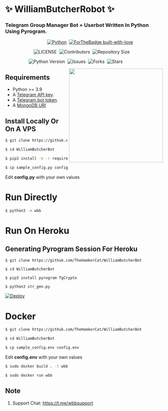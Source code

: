 # ✨ WilliamButcherRobot ✨
### Telegram Group Manager Bot + Userbot Written In Python Using Pyrogram.


&nbsp;&nbsp;&nbsp;&nbsp;&nbsp;&nbsp;&nbsp;&nbsp;&nbsp;&nbsp;&nbsp;&nbsp;&nbsp;&nbsp;&nbsp;&nbsp;&nbsp;&nbsp;&nbsp;&nbsp;&nbsp;&nbsp;&nbsp;&nbsp;&nbsp;&nbsp;&nbsp;&nbsp;&nbsp;&nbsp;&nbsp;&nbsp;&nbsp;&nbsp;[![Python](http://forthebadge.com/images/badges/made-with-python.svg)](https://python.org)&nbsp;
[![ForTheBadge built-with-love](http://ForTheBadge.com/images/badges/built-with-love.svg)](https://GitHub.com/TheHamkerCat/)


&nbsp;&nbsp;&nbsp;&nbsp;&nbsp;&nbsp;&nbsp;&nbsp;&nbsp;&nbsp;&nbsp;&nbsp;&nbsp;&nbsp;&nbsp;&nbsp;&nbsp;&nbsp;&nbsp;&nbsp;&nbsp;&nbsp;&nbsp;![LICENSE](https://img.shields.io/github/license/GhangaleSangram/WilliamButcherRobot?style=for-the-badge&logo=appveyor)&nbsp;
![Contributors](https://img.shields.io/github/contributors/GhangaleSangram/WilliamButcherRobot?style=for-the-badge&logo=appveyor)&nbsp;
![Repository Size](https://telegra.ph/file/678f29b8d2f82a6294e79.jpg?style=for-the-badge&logo=appveyor)


&nbsp;&nbsp;&nbsp;&nbsp;&nbsp;&nbsp;&nbsp;&nbsp;&nbsp;&nbsp;&nbsp;&nbsp;&nbsp;&nbsp;&nbsp;&nbsp;&nbsp;&nbsp;&nbsp;![Python Version](https://img.shields.io/badge/python-3.8-green?style=for-the-badge&logo=appveyor)&nbsp;
![Issues](https://img.shields.io/github/issues/GhangaleSangram/WilliamButcherRobot?style=for-the-badge&logo=appveyor)&nbsp;
![Forks](https://img.shields.io/github/forks/GhangaleSangram/WilliamButcherRobot?style=for-the-badge&logo=appveyor)&nbsp;
![Stars](https://img.shields.io/github/stars/GhangaleSangram/WilliamButcherRobot?style=for-the-badge&logo=appveyor)



<img src="https://telegra.ph/file/ba06e09e38cbf8414a5ba.jpg" width="300" align="right">


## Requirements

- Python >= 3.9
- A [Telegram API key](https://docs.pyrogram.org/intro/setup#api-keys).
- A [Telegram bot token](https://t.me/botfather).
- A [MongoDB URI](https://telegra.ph/How-To-get-Mongodb-URI-04-06)


## Install Locally Or On A VPS

```sh
$ git clone https://github.com/thehamkercat/WilliamButcherBot

$ cd WilliamButcherBot

$ pip3 install -U -r requirements.txt

$ cp sample_config.py config.py
```
Edit **config.py** with your own values

# Run Directly
```sh
$ python3 -m wbb
```

# Run On Heroku

## Generating Pyrogram Session For Heroku

```
$ git clone https://github.com/TheHamkerCat/WilliamButcherBot

$ cd WilliamButcherBot

$ pip3 install pyrogram TgCrypto

$ python3 str_gen.py
```

[![Deploy](https://www.herokucdn.com/deploy/button.svg)](https://heroku.com/deploy?template=https://github.com/thehamkercat/WilliamButcherBot/)


# Docker

```sh
$ git clone https://github.com/TheHamkerCat/WilliamButcherBot

$ cd WilliamButcherBot

$ cp sample_config.env config.env
```
Edit **config.env** with your own values

```sh
$ sudo docker build . -t wbb

$ sudo docker run wbb
```

## Note

1. Support Chat: https://t.me/wbbsupport
